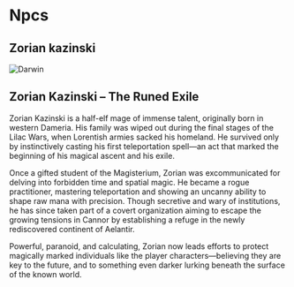 # Npcs

## Zorian kazinski

<img src="_images/Zorian-AI1.webp" alt="Darwin" style="max-width: 100%;">

## **Zorian Kazinski – The Runed Exile**

Zorian Kazinski is a half-elf mage of immense talent, originally born in western Dameria. 
His family was wiped out during the final stages of the Lilac Wars, when Lorentish armies sacked his homeland. 
He survived only by instinctively casting his first teleportation spell—an act that marked the beginning of his magical ascent and his exile.

Once a gifted student of the Magisterium, Zorian was excommunicated for delving into forbidden time and spatial magic. 
He became a rogue practitioner, mastering teleportation and showing an uncanny ability to shape raw mana with precision. 
Though secretive and wary of institutions, he has since taken part of a covert organization aiming
to escape the growing tensions in Cannor by establishing a refuge in the newly rediscovered continent of Aelantir.

Powerful, paranoid, and calculating, 
Zorian now leads efforts to protect magically marked individuals like the player characters—believing they are key to the future, 
and to something even darker lurking beneath the surface of the known world.
